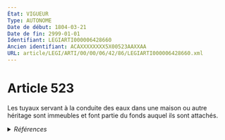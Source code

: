 ```yaml
---
État: VIGUEUR
Type: AUTONOME
Date de début: 1804-03-21
Date de fin: 2999-01-01
Identifiant: LEGIARTI000006428660
Ancien identifiant: ACAXXXXXXXX5X00523AAXXAA
URL: article/LEGI/ARTI/00/00/06/42/86/LEGIARTI000006428660.xml
---
```


<h1>Article 523</h1>

Les tuyaux servant à la conduite des eaux dans une maison ou autre héritage sont
immeubles et font partie du fonds auquel ils sont attachés.


<details>
  <summary><em>Références</em></summary>

  <h2>Références faites par l'article</h2>
  
  <ul>
    <li>
      CODIFICATION source Loi 1804-01-25
    </li>
    <li>
      CREATION source Loi 1804-01-25 promulguée le 4 février 1804
    </li>
  </ul>
</details>
